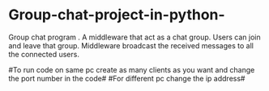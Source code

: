 # Group-chat-project-in-python-
Group chat program . A middleware that act as a chat group. Users can join and leave that group. Middleware broadcast the received messages to all the connected users.

#To run code on same pc create as many clients as you want and change the port number in the code#
#For different pc change the ip address#
